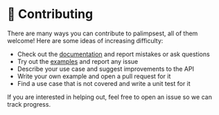 # 👷 Contributing

There are many ways you can contribute to palimpsest, all of them welcome! Here are some ideas of increasing difficulty:

- Check out the [documentation](https://stephane-caron.github.io/palimpsest/) and report mistakes or ask questions
- Try out the [examples](https://github.com/stephane-caron/palimpsest/tree/main/examples) and report any issue
- Describe your use case and suggest improvements to the API
- Write your own example and open a pull request for it
- Find a use case that is not covered and write a unit test for it

If you are interested in helping out, feel free to open an issue so we can track progress.
